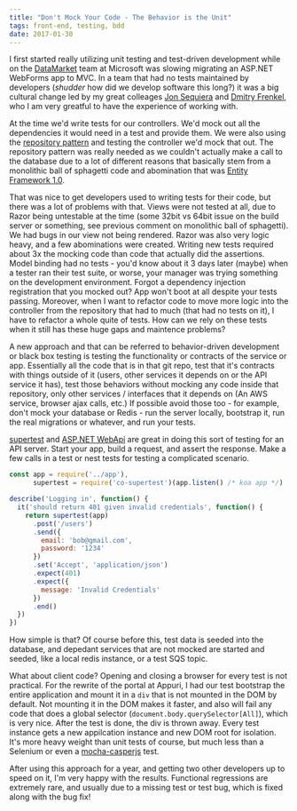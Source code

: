 ```yaml
---
title: "Don't Mock Your Code - The Behavior is the Unit"
tags: front-end, testing, bdd
date: 2017-01-30
---
```


I first started really utilizing unit testing and test-driven development while on the [DataMarket](http://web.archive.org/web/20120205035354/https://datamarket.azure.com/) team at Microsoft was slowing migrating an ASP.NET WebForms app to MVC. In a team that had no tests maintained by developers (*shudder* how did we develop software this long?) it was a big cultural change led by my great colleages [Jon Sequiera](https://github.com/jonsequitur) and [Dmitry Frenkel](https://www.linkedin.com/in/dfrenkel), who I am very greatful to have the experience of working with.

At the time we'd write tests for our controllers. We'd mock out all the dependencies it would need in a test and provide them. We were also using the [repository pattern]() and testing the controller we'd mock that out. The repository pattern was really needed as we couldn't actually make a call to the database due to a lot of different reasons that basically stem from a monolithic ball of sphagetti code and abomination that was [Entity Framework 1.0](http://www.ben-morris.com/entity-framework-anti-patterns-how-not-to-use-an-orm-with-sql-server/).

That was nice to get developers used to writing tests for their code, but there was a lot of problems with that. Views were not tested at all, due to Razor being untestable at the time (some 32bit vs 64bit issue on the build server or something, see previous comment on monolithic ball of sphagetti). We had bugs in our view not being rendered. Razor was also very logic heavy, and a few abominations were created. Writing new tests required about 3x the mocking code than code that actually did the assertions. Model binding had no tests - you'd know about it 3 days later (maybe) when a tester ran their test suite, or worse, your manager was trying something on the development environment. Forgot a dependency injection registration that you mocked out? App won't boot at all despite your tests passing. Moreover, when I want to refactor code to move more logic into the controller from the repository that had to much (that had no tests on it), I have to refactor a whole quite of tests. How can we rely on these tests when it still has these huge gaps and maintence problems?

A new approach and that can be referred to behavior-driven development or black box testing is testing the functionality or contracts of the service or app. Essentially all the code that is in that git repo, test that it's contracts with things outside of it (users, other services it depends on or the API service it has), test those behaviors without mocking any code inside that repository, only other services / interfaces that it depends on (An AWS service, browser ajax calls, etc.) If possible avoid those too - for example, don't mock your database or Redis - run the server locally, bootstrap it, run the real migrations or whatever, and run your tests.

[supertest](https://github.com/visionmedia/supertest) and [ASP.NET WebApi](http://www.davidwhitney.co.uk/Blog/2015/01/07/testing-an-asp-net-webapi-app-in-memory/) are great in doing this sort of testing for an API server. Start your app, build a request, and assert the response. Make a few calls in a test or nest tests for testing a complicated scenario.

```javascript
const app = require('../app'),
      supertest = require('co-supertest')(app.listen() /* koa app */)

describe('Logging in', function() {
  it('should return 401 given invalid credentials', function() {
    return supertest(app)
      .post('/users')
      .send({
        email: 'bob@gmail.com',
        password: '1234'
      })
      .set('Accept', 'application/json')
      .expect(401)
      .expect({
        message: 'Invalid Credentials'
      })
      .end()
  })
})
```

How simple is that? Of course before this, test data is seeded into the database, and depedant services that are not mocked are started and seeded, like a local redis instance, or a test SQS topic.

What about client code? Opening and closing a browser for every test is not practical. For the rewrite of the portal at Appuri, I had our test bootstrap the entire application and mount it in a `div` that is not mounted in the DOM by default. Not mounting it in the DOM makes it faster, and also will fail any code that does a global selector (`document.body.querySelector[All]`), which is very nice. After the test is done, the div is thrown away. Every test instance gets a new appilcation instance and new DOM root for isolation. It's more heavy weight than unit tests of course, but much less than a Selenium or even a [mocha-casperjs](https://github.com/nathanboktae/mocha-casperjs) test.

After using this approach for a year, and getting two other developers up to speed on it, I'm very happy with the results. Functional regressions are extremely rare, and usually due to a missing test or test bug, which is fixed along with the bug fix!


